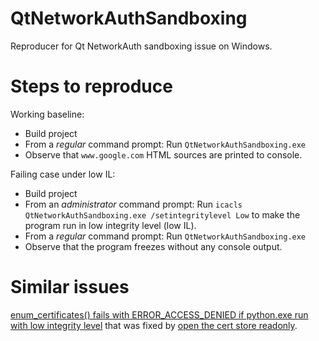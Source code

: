 # QtNetworkAuthSandboxing

Reproducer for Qt NetworkAuth sandboxing issue on Windows.


# Steps to reproduce
Working baseline:
* Build project
* From a _regular_ command prompt: Run `QtNetworkAuthSandboxing.exe`
* Observe that `www.google.com` HTML sources are printed to console.

Failing case under low IL:
* Build project
* From an _administrator_ command prompt: Run `icacls QtNetworkAuthSandboxing.exe /setintegritylevel Low` to make the program run in low integrity level (low IL).
* From a _regular_ command prompt: Run `QtNetworkAuthSandboxing.exe`
* Observe that the program freezes without any console output.

# Similar issues
[enum_certificates() fails with ERROR_ACCESS_DENIED if python.exe run with low integrity level](https://github.com/python/cpython/issues/70127) that was fixed by [open the cert store readonly](https://hg.python.org/cpython/rev/3cddcf471c70).

